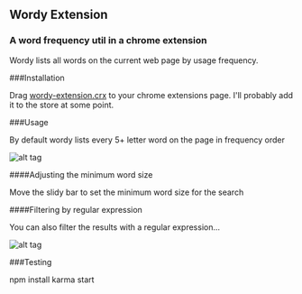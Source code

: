 ## Wordy Extension
### A word frequency util in a chrome extension

Wordy lists all words on the current web page by usage frequency.

###Installation

Drag [wordy-extension.crx](https://github.com/angus-c/wordy-extension/blob/master/wordy-extension.crx) to your chrome extensions page.
I'll probably add it to the store at some point.

###Usage

By default wordy lists every 5+ letter word on the page in frequency order

![alt tag](https://raw.github.com/angus-c/wordy-extension/master/demo1.png)

####Adjusting the minimum word size

Move the slidy bar to set the minimum word size for the search

####Filtering by regular expression

You can also filter the results with a regular expression...

![alt tag](https://raw.github.com/angus-c/wordy-extension/master/demo2.png)

###Testing

npm install
karma start



